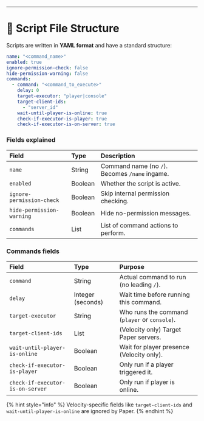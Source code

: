 ---
# 🧲 Script File Structure

Scripts are written in **YAML format** and have a standard structure:

```yaml
name: "<command_name>"
enabled: true
ignore-permission-check: false
hide-permission-warning: false
commands:
  - command: "<command_to_execute>"
    delay: 0
    target-executor: "player|console"
    target-client-ids:
      - "server_id"
    wait-until-player-is-online: true
    check-if-executor-is-player: true
    check-if-executor-is-on-server: true
```

### Fields explained

| Field | Type | Description |
|:---|:---|:---|
| `name` | String | Command name (no `/`). Becomes `/name` ingame. |
| `enabled` | Boolean | Whether the script is active. |
| `ignore-permission-check` | Boolean | Skip internal permission checking. |
| `hide-permission-warning` | Boolean | Hide no-permission messages. |
| `commands` | List | List of command actions to perform. |

### Commands fields

| Field | Type | Purpose |
|:---|:---|:---|
| `command` | String | Actual command to run (no leading `/`). |
| `delay` | Integer (seconds) | Wait time before running this command. |
| `target-executor` | String | Who runs the command (`player` or `console`). |
| `target-client-ids` | List | (Velocity only) Target Paper servers. |
| `wait-until-player-is-online` | Boolean | Wait for player presence (Velocity only). |
| `check-if-executor-is-player` | Boolean | Only run if a player triggered it. |
| `check-if-executor-is-on-server` | Boolean | Only run if player is online. |

{% hint style="info" %}
Velocity-specific fields like `target-client-ids` and `wait-until-player-is-online` are ignored by Paper.
{% endhint %}
